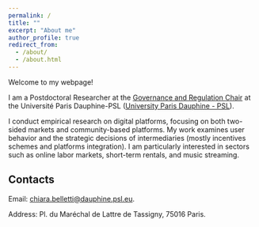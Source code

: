 ```yaml
---
permalink: /
title: ""
excerpt: "About me"
author_profile: true
redirect_from: 
  - /about/
  - /about.html
---
```


Welcome to my webpage!

I am a Postdoctoral Researcher at the <a href="https://chairgovreg.fondation-dauphine.fr/">Governance and Regulation Chair</a> at the Université Paris Dauphine-PSL (<a href="https://dauphine.psl.eu/">University Paris Dauphine - PSL</a>). 

I conduct empirical research on digital platforms, focusing on both two-sided markets and community-based platforms. My work examines user behavior and the strategic decisions of intermediaries (mostly incentives schemes and platforms integration).
I am particularly interested in sectors such as online labor markets, short-term rentals, and music streaming.

Contacts
------

Email: <a href="mailto:">chiara.belletti@dauphine.psl.eu</a>.

Address: Pl. du Maréchal de Lattre de Tassigny, 75016 Paris.

